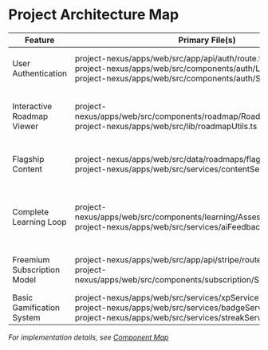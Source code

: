 # Project Architecture Map

| Feature | Primary File(s) | Status | Description |
|---------|-----------------|--------|-------------|
| User Authentication | project-nexus/apps/web/src/app/api/auth/route.ts<br>project-nexus/apps/web/src/components/auth/LoginForm.tsx<br>project-nexus/apps/web/src/components/auth/SignupForm.tsx | [IMPLEMENTED] | Secure signup, login, and session management |
| Interactive Roadmap Viewer | project-nexus/apps/web/src/components/roadmap/RoadmapViewer.tsx<br>project-nexus/apps/web/src/lib/roadmapUtils.ts | [IMPLEMENTED] | Graph-based visualization for learning paths |
| Flagship Content | project-nexus/apps/web/src/data/roadmaps/flagship.ts<br>project-nexus/apps/web/src/services/contentService.ts | [IMPLEMENTED] | 5-10 pre-built flagship learning roadmaps |
| Complete Learning Loop | project-nexus/apps/web/src/components/learning/AssessmentForm.tsx<br>project-nexus/apps/web/src/services/aiFeedbackService.ts | [IMPLEMENTED] | View content, submit assessments, receive AI feedback |
| Freemium Subscription Model | project-nexus/apps/web/src/app/api/stripe/route.ts<br>project-nexus/apps/web/src/components/subscription/SubscriptionButton.tsx | [IMPLEMENTED] | Stripe integration for "Nexus Pro" tier |
| Basic Gamification System | project-nexus/apps/web/src/services/xpService.ts<br>project-nexus/apps/web/src/services/badgeService.ts<br>project-nexus/apps/web/src/services/streakService.ts | [IMPLEMENTED] | XP, badges, and streak tracking |

*For implementation details, see [Component Map](component_map.md)*
